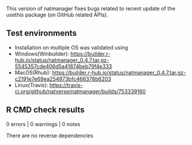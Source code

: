 This version of natmanager fixes bugs related to recent update of the usethis package (on GitHub related APIs).

## Test environments
* Installation on multiple OS was validated using
* Windows(Winbuilder): https://builder.r-hub.io/status/natmanager_0.4.7.tar.gz-5545357cde406d5a41874beb79f4e333
* MacOS(Rhub): https://builder.r-hub.io/status/natmanager_0.4.7.tar.gz-c2191e7e69ea254973bfc466378b6203
* Linux(Travis): https://travis-ci.org/github/natverse/natmanager/builds/753339160


## R CMD check results

0 errors | 0 warnings | 0 notes

There are no reverse dependencies 
